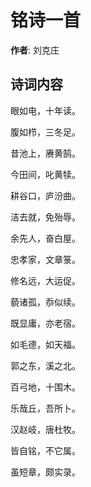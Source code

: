 # 铭诗一首

**作者**: 刘克庄

## 诗词内容

眼如电，十年读。

腹如栉，三冬足。

昔池上，赓黄鹄。

今田间，叱黄犊。

耕谷口，庐汾曲。

洁去就，免殆辱。

余先人，奋白屋。

忠孝家，文章箓。

修名远，大运促。

藐诸孤，忝似续。

既显庸，亦老宿。

如毛德，如天福。

郭之东，溪之北。

百弓地，十围木。

乐哉丘，吾所卜。

汉赵岐，唐杜牧。

皆自铭，不它属。

虽短章，颇实录。

